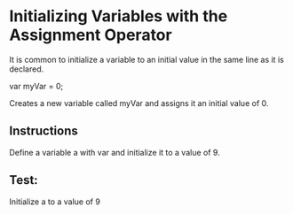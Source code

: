 # Initializing Variables with the Assignment Operator 
It is common to initialize a variable to an initial value in the same line as it is declared.

var myVar = 0;

Creates a new variable called myVar and assigns it an initial value of 0.

## Instructions
Define a variable a with var and initialize it to a value of 9.

## Test: 

Initialize a to a value of 9

